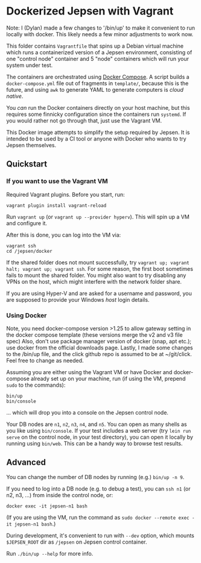 # Dockerized Jepsen with Vagrant

Note: I (Dylan) made a few changes to '/bin/up' to make it convenient to run locally with docker. This likely needs a few minor adjustments to work now.

This folder contains `Vagrantfile` that spins up a Debian virtual machine which
runs a containerized version of a Jepsen environment, consisting of one
"control node" container and 5 "node" containers which will run your system
under test.

The containers are orchestrated using [Docker
Compose](https://github.com/docker/compose). A script builds a
`docker-compose.yml` file out of fragments in `template/`, because this is the
future, and using `awk` to generate YAML to generate computers is *cloud
native*.

You _can_ run the Docker containers directly on your host machine, but this
requires some finnicky configuration since the containers run `systemd`. If you
would rather not go through that, just use the Vagrant VM.

This Docker image attempts to simplify the setup required by Jepsen.
It is intended to be used by a CI tool or anyone with Docker who wants to try Jepsen themselves.
## Quickstart

### If you want to use the Vagrant VM

Required Vagrant plugins. Before you start, run:

```
vagrant plugin install vagrant-reload
```

Run `vagrant up` (or `vagrant up --provider hyperv`). This will spin up a VM
and configure it.

After this is done, you can log into the VM via:

```
vagrant ssh
cd /jepsen/docker
```

If the shared folder does not mount successfully, try `vagrant up; vagrant
halt; vagrant up; vagrant ssh`. For some reason, the first boot sometimes fails
to mount the shared folder. You might also want to try disabling any VPNs on
the host, which might interfere with the network folder share.

If you are using Hyper-V and are asked for a username and password, you are
supposed to provide your Windows _host_ login details.

### Using Docker

Note, you need docker-compose version >1.25 to allow gateway setting in the docker compose template (these versions merge the v2 and v3 file spec)
Also, don't use package manager version of docker (snap, apt etc.); use docker from the official downloads page.
Lastly, I made some changes to the /bin/up file, and the click github repo is assumed to be at ~/git/click.
Feel free to change as needed.

Assuming you are either using the Vagrant VM or have Docker and docker-compose
already set up on your machine, run (if using the VM, prepend `sudo` to the
commands):

```
bin/up
bin/console
```

... which will drop you into a console on the Jepsen control node.

Your DB nodes are `n1`, `n2`, `n3`, `n4`, and `n5`. You can open as many shells
as you like using `bin/console`. If your test includes a web server (try `lein
run serve` on the control node, in your test directory), you can open it
locally by running using `bin/web`. This can be a handy way to browse test
results.

## Advanced

You can change the number of DB nodes by running (e.g.) `bin/up -n 9`.

If you need to log into a DB node (e.g. to debug a test), you can `ssh n1` (or n2, n3, ...) from inside the control node, or:

```
docker exec -it jepsen-n1 bash
```

(If you are using the VM, run the command as `sudo docker --remote exec -it jepsen-n1 bash`.)

During development, it's convenient to run with `--dev` option, which mounts `$JEPSEN_ROOT` dir as `/jepsen` on Jepsen control container.

Run `./bin/up --help` for more info.
